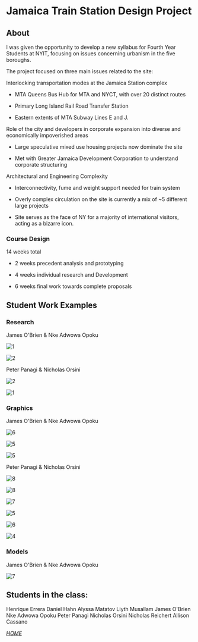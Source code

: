 # Jamaica Train Station Design Project

## About

I was given the opportunity to develop a new syllabus for Fourth Year Students at NYIT, focusing on issues concerning urbanism in the five boroughs. 

The project focused on three main issues related to the site:

Interlocking transportation modes at the Jamaica Station complex

* MTA Queens Bus Hub for MTA and NYCT, with over 20 distinct routes

* Primary Long Island Rail Road Transfer Station

* Eastern extents of MTA Subway Lines E and J.

Role of the city and developers in corporate expansion into diverse and economically impoverished areas

* Large speculative mixed use housing projects now dominate the site

* Met with Greater Jamaica Development Corporation to understand corporate structuring

Architectural and Engineering Complexity

* Interconnectivity, fume and weight support needed for train system

* Overly complex circulation on the site is currently a mix of ~5 different large projects

* Site serves as the face of NY for a majority of international visitors, acting as a bizarre icon.

### Course Design

14 weeks total

* 2 weeks precedent analysis and prototyping

* 4 weeks individual research and Development

* 6 weeks final work towards complete proposals


## Student Work Examples

### Research

James O'Brien & Nke Adwowa Opoku

![1](https://github.com/user-attachments/assets/c801fa4e-9640-49a5-aa4f-acef7a1bc69d)

![2](https://github.com/user-attachments/assets/0a2a8256-2b9a-4869-8b76-6e086e1669ab)

Peter Panagi & Nicholas Orsini 

![2](https://github.com/user-attachments/assets/b212bdce-2a51-4c84-a9bd-9eac5b36ff6f)

![1](https://github.com/user-attachments/assets/c2324779-ee6a-423f-bca1-e18313162723)

### Graphics

James O'Brien & Nke Adwowa Opoku

![6](https://github.com/user-attachments/assets/74fef669-d2b1-457e-acf2-8c004eaad4bb)

![5](https://github.com/user-attachments/assets/0ffda0fb-1042-40b5-beca-fb04bbb1c110)

![5](https://github.com/user-attachments/assets/0cae4915-555e-45d5-ac03-b7470d779fc5)

Peter Panagi & Nicholas Orsini 

![8](https://github.com/user-attachments/assets/ba8eee56-fb7f-404e-b9a9-942500a74012)

![8](https://github.com/user-attachments/assets/1be1b1c5-41b7-444e-8892-6e17f7c77e4d)

![7](https://github.com/user-attachments/assets/8f6fdd74-4c4e-4fa8-a74b-95ce828c3f37)

![5](https://github.com/user-attachments/assets/10f4a897-2d55-4195-9da3-172078e025f2)

![6](https://github.com/user-attachments/assets/e45e89af-e32f-498d-8458-09af8a533025)

![4](https://github.com/user-attachments/assets/6296cb62-9f84-4cd1-bb6a-87654b34b66b)



### Models

James O'Brien & Nke Adwowa Opoku

![7](https://github.com/user-attachments/assets/d75bd2da-d4fe-4166-8b44-8e8b1d64b8fe)















## Students in the class:

Henrique Errera
Daniel Hahn
Alyssa Matatov
Liyth Musallam
James O'Brien
Nke Adwowa Opoku
Peter Panagi
Nicholas Orsini 
Nicholas Reichert
Allison Cassano


_[HOME](https://eliwilliams1337.github.io/website/)_


